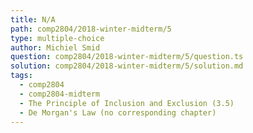 ```yaml
---
title: N/A
path: comp2804/2018-winter-midterm/5
type: multiple-choice
author: Michiel Smid
question: comp2804/2018-winter-midterm/5/question.ts
solution: comp2804/2018-winter-midterm/5/solution.md
tags:
  - comp2804
  - comp2804-midterm
  - The Principle of Inclusion and Exclusion (3.5)
  - De Morgan's Law (no corresponding chapter)
---
```

